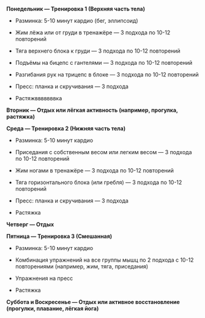 
**Понедельник — Тренировка 1 (Верхняя часть тела)**

- Разминка: 5-10 минут кардио (бег, эллипсоид)
    
- Жим лёжа или от груди в тренажёре — 3 подхода по 10-12 повторений
    
- Тяга верхнего блока к груди — 3 подхода по 10-12 повторений
    
- Подъёмы на бицепс с гантелями — 3 подхода по 10-12 повторений
    
- Разгибания рук на трицепс в блоке — 3 подхода по 10-12 повторений
    
- Пресс: планка и скручивания — 3 подхода
    
- Растяжвввввввка
    

**Вторник — Отдых или лёгкая активность (например, прогулка, растяжка)**

**Среда — Тренировка 2 (Нижняя часть тела)**

- Разминка: 5-10 минут кардио
    
- Приседания с собственным весом или легким весом — 3 подхода по 10-12 повторений
    
- Жим ногами в тренажёре — 3 подхода по 10-12 повторений
    
- Тяга горизонтального блока (или гребля) — 3 подхода по 10-12 повторений
    
- Пресс: планка и скручивания — 3 подхода
    
- Растяжка
    

**Четверг — Отдых**

**Пятница — Тренировка 3 (Смешанная)**

- Разминка: 5-10 минут кардио
    
- Комбинация упражнений на все группы мышц по 2 подхода с 10-12 повторениями (например, жим, тяга, приседания)
    
- Упражнения на пресс
    
- Растяжка
    

**Суббота и Воскресенье — Отдых или активное восстановление (прогулки, плавание, лёгкая йога)**


